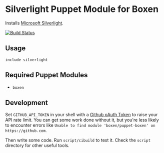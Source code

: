 # Silverlight Puppet Module for Boxen

Installs [Microsoft Silverlight](http://www.microsoft.com/silverlight/).


[![Build Status](https://travis-ci.org/nickpellant/puppet-silverlight.svg?branch=master)](https://travis-ci.org/nickpellant/puppet-silverlight)

## Usage

```puppet
include silverlight
```

## Required Puppet Modules

* `boxen`

## Development

Set `GITHUB_API_TOKEN` in your shell with a [Github oAuth Token](https://help.github.com/articles/creating-an-oauth-token-for-command-line-use) to raise your API rate limit. You can get some work done without it, but you're less likely to encounter errors like `Unable to find module 'boxen/puppet-boxen' on https://github.com`.

Then write some code. Run `script/cibuild` to test it. Check the `script`
directory for other useful tools.
